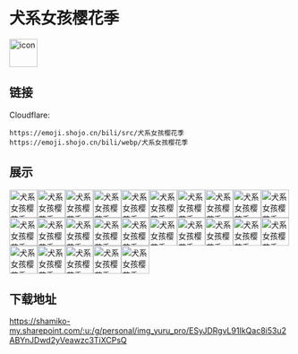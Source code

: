 # 犬系女孩樱花季
<img src="https://emoji.shojo.cn/bili/src/犬系女孩樱花季/icon.png" width="50" height="50" alt="icon">

## 链接
Cloudflare:
```
https://emoji.shojo.cn/bili/src/犬系女孩樱花季
https://emoji.shojo.cn/bili/webp/犬系女孩樱花季
```
## 展示
<img src="https://emoji.shojo.cn/bili/src/犬系女孩樱花季/犬系女孩樱花季-肚子.png" width="50" height="50" alt="犬系女孩樱花季-肚子"><img src="https://emoji.shojo.cn/bili/src/犬系女孩樱花季/犬系女孩樱花季-略略略.png" width="50" height="50" alt="犬系女孩樱花季-略略略"><img src="https://emoji.shojo.cn/bili/src/犬系女孩樱花季/犬系女孩樱花季-冲鸭.png" width="50" height="50" alt="犬系女孩樱花季-冲鸭"><img src="https://emoji.shojo.cn/bili/src/犬系女孩樱花季/犬系女孩樱花季-太难了.png" width="50" height="50" alt="犬系女孩樱花季-太难了"><img src="https://emoji.shojo.cn/bili/src/犬系女孩樱花季/犬系女孩樱花季-嗨皮鸭.png" width="50" height="50" alt="犬系女孩樱花季-嗨皮鸭"><img src="https://emoji.shojo.cn/bili/src/犬系女孩樱花季/犬系女孩樱花季-哦吼.png" width="50" height="50" alt="犬系女孩樱花季-哦吼"><img src="https://emoji.shojo.cn/bili/src/犬系女孩樱花季/犬系女孩樱花季-呜呜呜.png" width="50" height="50" alt="犬系女孩樱花季-呜呜呜"><img src="https://emoji.shojo.cn/bili/src/犬系女孩樱花季/犬系女孩樱花季-做条咸鱼.png" width="50" height="50" alt="犬系女孩樱花季-做条咸鱼"><img src="https://emoji.shojo.cn/bili/src/犬系女孩樱花季/犬系女孩樱花季-盯.png" width="50" height="50" alt="犬系女孩樱花季-盯"><img src="https://emoji.shojo.cn/bili/src/犬系女孩樱花季/犬系女孩樱花季-生气.png" width="50" height="50" alt="犬系女孩樱花季-生气"><img src="https://emoji.shojo.cn/bili/src/犬系女孩樱花季/犬系女孩樱花季-砰.png" width="50" height="50" alt="犬系女孩樱花季-砰"><img src="https://emoji.shojo.cn/bili/src/犬系女孩樱花季/犬系女孩樱花季-呼呼呼.png" width="50" height="50" alt="犬系女孩樱花季-呼呼呼"><img src="https://emoji.shojo.cn/bili/src/犬系女孩樱花季/犬系女孩樱花季-哎.png" width="50" height="50" alt="犬系女孩樱花季-哎"><img src="https://emoji.shojo.cn/bili/src/犬系女孩樱花季/犬系女孩樱花季-摸摸.png" width="50" height="50" alt="犬系女孩樱花季-摸摸"><img src="https://emoji.shojo.cn/bili/src/犬系女孩樱花季/犬系女孩樱花季-捏脸.png" width="50" height="50" alt="犬系女孩樱花季-捏脸"><img src="https://emoji.shojo.cn/bili/src/犬系女孩樱花季/犬系女孩樱花季-伤心.png" width="50" height="50" alt="犬系女孩樱花季-伤心"><img src="https://emoji.shojo.cn/bili/src/犬系女孩樱花季/犬系女孩樱花季-吃瓜.png" width="50" height="50" alt="犬系女孩樱花季-吃瓜"><img src="https://emoji.shojo.cn/bili/src/犬系女孩樱花季/犬系女孩樱花季-晚安.png" width="50" height="50" alt="犬系女孩樱花季-晚安"><img src="https://emoji.shojo.cn/bili/src/犬系女孩樱花季/犬系女孩樱花季-害怕.png" width="50" height="50" alt="犬系女孩樱花季-害怕"><img src="https://emoji.shojo.cn/bili/src/犬系女孩樱花季/犬系女孩樱花季-无聊.png" width="50" height="50" alt="犬系女孩樱花季-无聊"><img src="https://emoji.shojo.cn/bili/src/犬系女孩樱花季/犬系女孩樱花季-biu.png" width="50" height="50" alt="犬系女孩樱花季-biu"><img src="https://emoji.shojo.cn/bili/src/犬系女孩樱花季/犬系女孩樱花季-起床气.png" width="50" height="50" alt="犬系女孩樱花季-起床气"><img src="https://emoji.shojo.cn/bili/src/犬系女孩樱花季/犬系女孩樱花季-谢谢.png" width="50" height="50" alt="犬系女孩樱花季-谢谢"><img src="https://emoji.shojo.cn/bili/src/犬系女孩樱花季/犬系女孩樱花季-趴趴.png" width="50" height="50" alt="犬系女孩樱花季-趴趴"><img src="https://emoji.shojo.cn/bili/src/犬系女孩樱花季/犬系女孩樱花季-疑问.png" width="50" height="50" alt="犬系女孩樱花季-疑问">

## 下载地址

https://shamiko-my.sharepoint.com/:u:/g/personal/img_yuru_pro/ESyJDRgvL91IkQac8i53u2ABYnJDwd2yVeawzc3TiXCPsQ